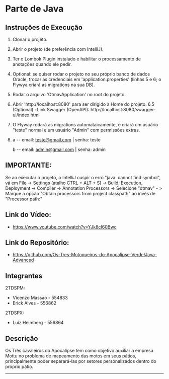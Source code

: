 # Parte de Java

## Instruções de Execução

1. Clonar o projeto.
2. Abrir o projeto (de preferência com IntelliJ).
3. Ter o Lombok Plugin instalado e habilitar o processamento de anotações quando ele pedir.
4. Optional: se quiser rodar o projeto no seu próprio banco de dados Oracle, trocar as credenciais em 'application.properties' (linhas 5 e 6; o Flywya criará as migrations na sua DB).
5. Rodar o arquivo 'OtmavApplication' no root do projeto.
6. Abrir 'http://localhost:8080' para ser dirigido à Home do projeto.
   6.5 (Optional) : Link Swagger (OpenAPI): http://localhost:8080/swagger-ui/index.html
7. O Flyway rodará as migrations automataicamente, e criará um usuário "teste" normal e um usuário "Admin" com permissões extras.
8. a -- email: teste@gmail.com | senha: teste

   b -- email: admin@gmail.com | senha: admin

## IMPORTANTE:

Se ao executar o projeto, o IntelliJ cuspir o erro "java: cannot find symbol", vá em File -> Settings (atalho CTRL + ALT + S) -> Build, Execution, Deployment -> Compiler -> Annotation Processors -> Selecione "otmav" - > Marque a opção "Obtain processors from project classpath" ao invés de "Processor path:"

## Link do Vídeo:

- https://www.youtube.com/watch?v=YJk8cI60Bwc

## Link do Repositório:

- https://github.com/Os-Tres-Motoqueiros-do-Apocalipse-Verde/Java-Advanced

## Integrantes

2TDSPM:

- Vicenzo Massao - 554833
- Erick Alves - 556862

2TDSPX:

- Luiz Heimberg - 556864

## Descrição

Os Três cavaleiros do Apocalipse tem como objetivo auxiliar a empresa Mottu no problema de mapeamento das motos em seus pátios, principalmente poder separará-las por setores personalizados dentro do próprio pátio.

---
